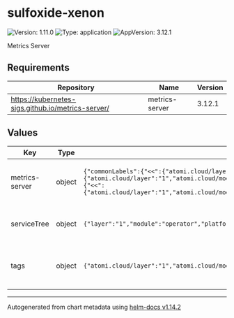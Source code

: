 # sulfoxide-xenon

![Version: 1.11.0](https://img.shields.io/badge/Version-1.11.0-informational?style=flat-square) ![Type: application](https://img.shields.io/badge/Type-application-informational?style=flat-square) ![AppVersion: 3.12.1](https://img.shields.io/badge/AppVersion-3.12.1-informational?style=flat-square)

Metrics Server

## Requirements

| Repository | Name | Version |
|------------|------|---------|
| https://kubernetes-sigs.github.io/metrics-server/ | metrics-server | 3.12.1 |

## Values

| Key | Type | Default | Description |
|-----|------|---------|-------------|
| metrics-server | object | `{"commonLabels":{"<<":{"atomi.cloud/layer":"1","atomi.cloud/module":"operator","atomi.cloud/platform":"sulfoxide","atomi.cloud/service":"xenon"}},"podAnnotations":{"<<":{"atomi.cloud/layer":"1","atomi.cloud/module":"operator","atomi.cloud/platform":"sulfoxide","atomi.cloud/service":"xenon"}},"serviceMonitor":{"enabled":true},"topologySpreadConstraints":[{"labelSelector":{"matchLabels":{"<<":{"atomi.cloud/layer":"1","atomi.cloud/module":"operator","atomi.cloud/platform":"sulfoxide","atomi.cloud/service":"xenon"}}},"maxSkew":1,"topologyKey":"topology.kubernetes.io/zone","whenUnsatisfiable":"ScheduleAnyway"}]}` | Metrics Server Configuration. See the [Helm Chart documentation](https://kubernetes-sigs.github.io/metrics-server/) |
| serviceTree | object | `{"layer":"1","module":"operator","platform":"sulfoxide","service":"xenon"}` | AtomiCloud Service Tree. See [ServiceTree](https://atomicloud.larksuite.com/wiki/OkfJwTXGFiMJkrk6W3RuwRrZs64?theme=DARK&contentTheme=DARK#MHw5d76uDo2tBLx86cduFQMRsBb) |
| tags | object | `{"atomi.cloud/layer":"1","atomi.cloud/module":"operator","atomi.cloud/platform":"sulfoxide","atomi.cloud/service":"xenon"}` | Kubernetes labels and annotations, following Service Tree |

----------------------------------------------
Autogenerated from chart metadata using [helm-docs v1.14.2](https://github.com/norwoodj/helm-docs/releases/v1.14.2)
